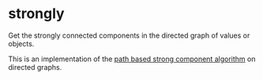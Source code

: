 strongly
========

Get the strongly connected components in the directed graph of values or objects.

This is an implementation of the [path based strong component algorithm](http://en.wikipedia.org/wiki/Path-based_strong_component_algorithm) on directed graphs.
